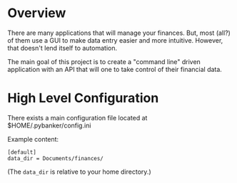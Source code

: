 # Overview

There are many applications that will manage your finances.
But, most (all?) of them use a GUI to make data entry easier
and more intuitive.
However, that doesn't lend itself to automation.

The main goal of this project is to create a "command line"
driven application with an API that will one to take control
of their financial data.

# High Level Configuration

There exists a main configuration file located at
$HOME/.pybanker/config.ini

Example content:
```
[default]
data_dir = Documents/finances/
```
(The `data_dir` is relative to your home directory.)
